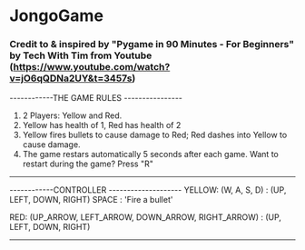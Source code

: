# JongoGame

### Credit to & inspired by "Pygame in 90 Minutes - For Beginners" by Tech With Tim from Youtube (https://www.youtube.com/watch?v=jO6qQDNa2UY&t=3457s)

------------THE GAME RULES ----------------
1. 2 Players: Yellow and Red.
2. Yellow has health of 1, Red has health of 2
3. Yellow fires bullets to cause damage to Red; Red dashes into Yellow to cause damage.
4. The game restars automatically 5 seconds after each game. Want to restart during the game? Press "R"

-------------------------------------------

------------CONTROLLER --------------------
YELLOW:
  (W, A, S, D) : (UP, LEFT, DOWN, RIGHT)
  SPACE : 'Fire a bullet'
 
 RED:
  (UP_ARROW, LEFT_ARROW, DOWN_ARROW, RIGHT_ARROW) : (UP, LEFT, DOWN, RIGHT)
 
 -------------------------------------------
 
 

